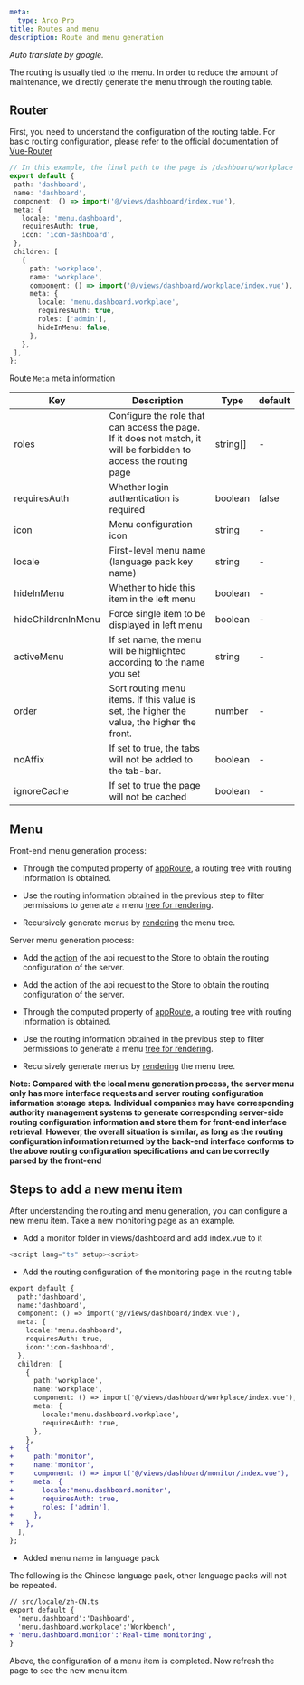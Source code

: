 ```yaml
meta:
  type: Arco Pro
title: Routes and menu
description: Route and menu generation
```

*Auto translate by google.*

The routing is usually tied to the menu. In order to reduce the amount of maintenance, we directly generate the menu through the routing table.

## Router

First, you need to understand the configuration of the routing table. For basic routing configuration, please refer to the official documentation of [Vue-Router](https://router.vuejs.org/)

 ```ts
// In this example, the final path to the page is /dashboard/workplace
export default {
  path: 'dashboard',
  name: 'dashboard',
  component: () => import('@/views/dashboard/index.vue'),
  meta: {
    locale: 'menu.dashboard',
    requiresAuth: true,
    icon: 'icon-dashboard',
  },
  children: [
    {
      path: 'workplace',
      name: 'workplace',
      component: () => import('@/views/dashboard/workplace/index.vue'),
      meta: {
        locale: 'menu.dashboard.workplace',
        requiresAuth: true,
        roles: ['admin'],
        hideInMenu: false,
      },
    },
  ],
};
```

Route `Meta` meta information

| Key	 | Description | Type | default|
| ------------- | ------------- | -------------- | -------------- |
roles | Configure the role that can access the page. If it does not match, it will be forbidden to access the routing page	 | string[]| - |
requiresAuth | Whether login authentication is required | boolean| false |
icon | Menu configuration icon | string| - |
locale | First-level menu name (language pack key name) | string| - |
hideInMenu | Whether to hide this item in the left menu | boolean| - |
hideChildrenInMenu | Force single item to be displayed in left menu | boolean| - |
activeMenu | If set name, the menu will be highlighted according to the name you set | string| - |
order | Sort routing menu items. If this value is set, the higher the value, the higher the front. | number| - |
noAffix | If set to true, the tabs will not be added to the tab-bar. | boolean| - |
ignoreCache | If set to true the page will not be cached | boolean| - |

## Menu

Front-end menu generation process:

- Through the computed property of [appRoute](https://github.com/arco-design/arco-design-pro-vue/blob/23a21ceb939e1e2334e8c3b0f1f8a8049503ad9d/arco-design-pro-vite/src/components/menu/useMenuTree.ts#L10), a routing tree with routing information is obtained.

- Use the routing information obtained in the previous step to filter permissions to generate a menu [tree for rendering](https://github.com/arco-design/arco-design-pro-vue/blob/23a21ceb939e1e2334e8c3b0f1f8a8049503ad9d/arco-design-pro-vite/src/components/menu/useMenuTree.ts#L23).

- Recursively generate menus by [rendering]((https://github.com/arco-design/arco-design-pro-vue/blob/23a21ceb939e1e2334e8c3b0f1f8a8049503ad9d/arco-design-pro-vite/src/components/menu/index.vue#L48)) the menu tree.

Server menu generation process:

- Add the [action](https://github.com/arco-design/arco-design-pro-vue/blob/23a21ceb939e1e2334e8c3b0f1f8a8049503ad9d/arco-design-pro-vite/src/store/modules/app/index.ts#L47) of the api request to the Store to obtain the routing configuration of the server.
  
- Add the action of the api request to the Store to obtain the routing configuration of the server.

- Through the computed property of [appRoute](https://github.com/arco-design/arco-design-pro-vue/blob/23a21ceb939e1e2334e8c3b0f1f8a8049503ad9d/arco-design-pro-vite/src/components/menu/useMenuTree.ts#L10), a routing tree with routing information is obtained.

- Use the routing information obtained in the previous step to filter permissions to generate a menu [tree for rendering](https://github.com/arco-design/arco-design-pro-vue/blob/23a21ceb939e1e2334e8c3b0f1f8a8049503ad9d/arco-design-pro-vite/src/components/menu/useMenuTree.ts#L23).

- Recursively generate menus by [rendering]((https://github.com/arco-design/arco-design-pro-vue/blob/23a21ceb939e1e2334e8c3b0f1f8a8049503ad9d/arco-design-pro-vite/src/components/menu/index.vue#L48)) the menu tree.

**Note: Compared with the local menu generation process, the server menu only has more interface requests and server routing configuration information storage steps.**
**Individual companies may have corresponding authority management systems to generate corresponding server-side routing configuration information and store them for front-end interface retrieval. However, the overall situation is similar, as long as the routing configuration information returned by the back-end interface conforms to the above routing configuration specifications and can be correctly parsed by the front-end**

## Steps to add a new menu item

After understanding the routing and menu generation, you can configure a new menu item. Take a new monitoring page as an example.

- Add a monitor folder in views/dashboard and add index.vue to it

 ```ts
<script lang="ts" setup><script>
```

- Add the routing configuration of the monitoring page in the routing table

```diff
export default {
  path:'dashboard',
  name:'dashboard',
  component: () => import('@/views/dashboard/index.vue'),
  meta: {
    locale:'menu.dashboard',
    requiresAuth: true,
    icon:'icon-dashboard',
  },
  children: [
    {
      path:'workplace',
      name:'workplace',
      component: () => import('@/views/dashboard/workplace/index.vue'),
      meta: {
        locale:'menu.dashboard.workplace',
        requiresAuth: true,
      },
    },
+   {
+     path:'monitor',
+     name:'monitor',
+     component: () => import('@/views/dashboard/monitor/index.vue'),
+     meta: {
+       locale:'menu.dashboard.monitor',
+       requiresAuth: true,
+       roles: ['admin'],
+     },
+   },
  ],
};
```

- Added menu name in language pack

The following is the Chinese language pack, other language packs will not be repeated.

```diff
// src/locale/zh-CN.ts
export default {
  'menu.dashboard':'Dashboard',
  'menu.dashboard.workplace':'Workbench',
+ 'menu.dashboard.monitor':'Real-time monitoring',
}
```

Above, the configuration of a menu item is completed. Now refresh the page to see the new menu item.